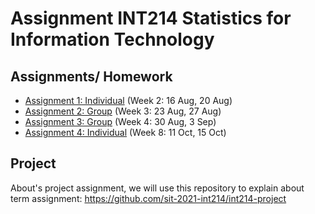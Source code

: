 # Assignment INT214 Statistics for Information Technology
## Assignments/ Homework

- [Assignment 1: Individual](01-week2.md) (Week 2: 16 Aug, 20 Aug)
- [Assignment 2: Group](02-week3.md) (Week 3: 23 Aug, 27 Aug)
- [Assignment 3: Group](03-week4.md) (Week 4: 30 Aug, 3 Sep)
- [Assignment 4: Individual](04-week6.md) (Week 8: 11 Oct, 15 Oct)

## Project
About's project assignment, we will use this repository to explain about term assignment:
https://github.com/sit-2021-int214/int214-project
